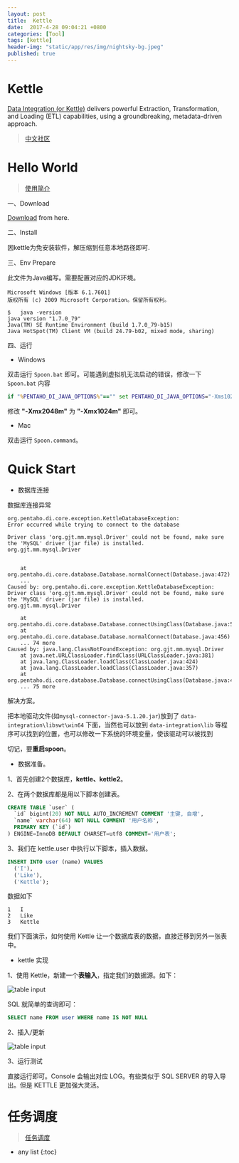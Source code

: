 ```yaml
---
layout: post
title:  Kettle
date:  2017-4-28 09:04:21 +0800
categories: [Tool]
tags: [kettle]
header-img: "static/app/res/img/nightsky-bg.jpeg"
published: true
---
```


# Kettle

[Data Integration (or Kettle)](http://community.pentaho.com/projects/data-integration/)  delivers powerful Extraction, 
Transformation, and Loading (ETL) capabilities, using a groundbreaking, metadata-driven approach.

> [中文社区](http://www.ukettle.org/)

# Hello World

> [使用简介](http://www.cnblogs.com/limengqiang/archive/2013/01/16/KettleApply1.html)

一、Download

[Download](http://community.pentaho.com/projects/data-integration/) from here.

二、Install

因kettle为免安装软件，解压缩到任意本地路径即可.

三、Env Prepare

此文件为Java编写。需要配置对应的JDK环境。

```
Microsoft Windows [版本 6.1.7601]
版权所有 (c) 2009 Microsoft Corporation。保留所有权利。

$   java -version
java version "1.7.0_79"
Java(TM) SE Runtime Environment (build 1.7.0_79-b15)
Java HotSpot(TM) Client VM (build 24.79-b02, mixed mode, sharing)
```

四、运行

- Windows

双击运行 `Spoon.bat` 即可。可能遇到虚拟机无法启动的错误，修改一下 `Spoon.bat` 内容

```bat
if "%PENTAHO_DI_JAVA_OPTIONS%"=="" set PENTAHO_DI_JAVA_OPTIONS="-Xms1024m" "-Xmx2048m" "-XX:MaxPermSize=256m"
```

修改 **"-Xmx2048m"** 为 **"-Xmx1024m"** 即可。


- Mac

双击运行 `Spoon.command`。

# Quick Start

- 数据库连接

<label class="label label-danger">数据库连接异常</label>

```
org.pentaho.di.core.exception.KettleDatabaseException: 
Error occurred while trying to connect to the database

Driver class 'org.gjt.mm.mysql.Driver' could not be found, make sure the 'MySQL' driver (jar file) is installed.
org.gjt.mm.mysql.Driver


	at org.pentaho.di.core.database.Database.normalConnect(Database.java:472)
	...
Caused by: org.pentaho.di.core.exception.KettleDatabaseException: 
Driver class 'org.gjt.mm.mysql.Driver' could not be found, make sure the 'MySQL' driver (jar file) is installed.
org.gjt.mm.mysql.Driver

	at org.pentaho.di.core.database.Database.connectUsingClass(Database.java:515)
	at org.pentaho.di.core.database.Database.normalConnect(Database.java:456)
	... 74 more
Caused by: java.lang.ClassNotFoundException: org.gjt.mm.mysql.Driver
	at java.net.URLClassLoader.findClass(URLClassLoader.java:381)
	at java.lang.ClassLoader.loadClass(ClassLoader.java:424)
	at java.lang.ClassLoader.loadClass(ClassLoader.java:357)
	at org.pentaho.di.core.database.Database.connectUsingClass(Database.java:490)
	... 75 more
```


解决方案。
 
把本地驱动文件(如`mysql-connector-java-5.1.20.jar`)放到了 `data-integration\libswt\win64` 下面，当然也可以放到 `data-integration\lib` 等程序可以找到的位置，也可以修改一下系统的环境变量，使该驱动可以被找到

切记，要**重启spoon**。


- 数据准备。

1、首先创建2个数据库，**kettle、kettle2**。

2、在两个数据库都是用以下脚本创建表。

```sql
CREATE TABLE `user` (
  `id` bigint(20) NOT NULL AUTO_INCREMENT COMMENT '主键, 自增',
  `name` varchar(64) NOT NULL COMMENT '用户名称',
  PRIMARY KEY (`id`)
) ENGINE=InnoDB DEFAULT CHARSET=utf8 COMMENT='用户表';
```

3、我们在 kettle.user 中执行以下脚本，插入数据。
 
```sql
INSERT INTO user (name) VALUES
  ('I'),
  ('Like'),
  ('Kettle');
```

数据如下

```
1	I
2	Like
3	Kettle
```

我们下面演示，如何使用 Kettle 让一个数据库表的数据，直接迁移到另外一张表中。


- kettle 实现

1、使用 Kettle，新建一个**表输入**，指定我们的数据源。如下：

![table input](https://raw.githubusercontent.com/houbb/resource/master/img/tools/kettle/2017-05-14-kettle-table-input.png)

SQL 就简单的查询即可：

```sql
SELECT name FROM user WHERE name IS NOT NULL
```

2、插入/更新

![table input](https://raw.githubusercontent.com/houbb/resource/master/img/tools/kettle/2017-05-14-kettle-insert-update.png)

3、运行测试

直接运行即可。Console 会输出对应 LOG。有些类似于 SQL SERVER 的导入导出。但是 KETTLE 更加强大灵活。


# 任务调度

> [任务调度](http://www.ukettle.org/thread-943-1-1.html)


* any list
{:toc}
